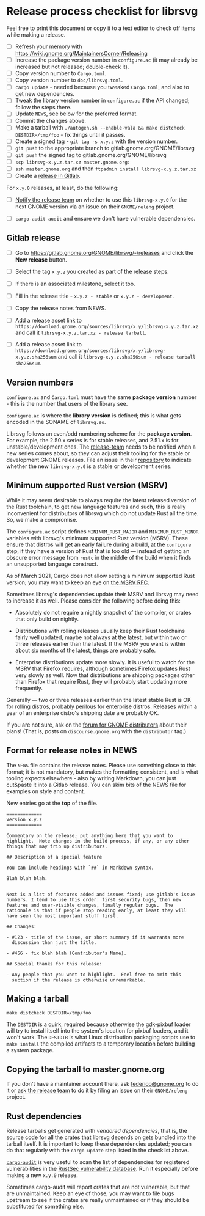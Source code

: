 # Release process checklist for librsvg

Feel free to print this document or copy it to a text editor to check
off items while making a release.

- [ ] Refresh your memory with https://wiki.gnome.org/MaintainersCorner/Releasing
- [ ] Increase the package version number in `configure.ac` (it may
      already be increased but not released; double-check it).
- [ ] Copy version number to `Cargo.toml`.
- [ ] Copy version number to `doc/librsvg.toml`.
- [ ] `cargo update` - needed because you tweaked `Cargo.toml`, and
      also to get new dependencies.
- [ ] Tweak the library version number in `configure.ac` if the API changed; follow the steps there.
- [ ] Update `NEWS`, see below for the preferred format.
- [ ] Commit the changes above.
- [ ] Make a tarball with `./autogen.sh --enable-vala && make distcheck DESTDIR=/tmp/foo` - fix things until it passes.
- [ ] Create a signed tag - `git tag -s x.y.z` with the version number.
- [ ] `git push` to the appropriate branch to gitlab.gnome.org/GNOME/librsvg
- [ ] `git push` the signed tag to gitlab.gnome.org/GNOME/librsvg
- [ ] `scp librsvg-x.y.z.tar.xz master.gnome.org:`
- [ ] `ssh master.gnome.org` and then `ftpadmin install librsvg-x.y.z.tar.xz`
- [ ] Create a [release in Gitlab](#gitlab-release).
      
For `x.y.0` releases, at least, do the following:

- [ ] [Notify the release team][release-team] on whether to use this
      `librsvg-x.y.0` for the next GNOME version via an issue on their
      `GNOME/releng` project.
      
- [ ] `cargo-audit audit` and ensure we don't have vulnerable dependencies.

## Gitlab release

- [ ] Go to https://gitlab.gnome.org/GNOME/librsvg/-/releases and click the **New release** button.

- [ ] Select the tag `x.y.z` you created as part of the release steps.

- [ ] If there is an associated milestone, select it too.

- [ ] Fill in the release title - `x.y.z - stable` or `x.y.z - development`.

- [ ] Copy the release notes from NEWS.

- [ ] Add a release asset link to
      `https://download.gnome.org/sources/librsvg/x.y/librsvg-x.y.z.tar.xz`
      and call it `librsvg-x.y.z.tar.xz - release tarball`.

- [ ] Add a release asset link to
      `https://download.gnome.org/sources/librsvg/x.y/librsvg-x.y.z.sha256sum`
      and call it `librsvg-x.y.z.sha256sum - release tarball
      sha256sum`.

## Version numbers

`configure.ac` and `Cargo.toml` must have the same **package version**
number - this is the number that users of the library see.

`configure.ac` is where the **library version** is defined; this is
what gets encoded in the SONAME of `librsvg.so`.

Librsvg follows an even/odd numbering scheme for the **package
version**.  For example, the 2.50.x series is for stable releases, and
2.51.x is for unstable/development ones.  The [release-team] needs to
be notified when a new series comes about, so they can adjust their
tooling for the stable or development GNOME releases.  File an issue
in their [repository][release-team] to indicate whether the new
`librsvg-x.y.0` is a stable or development series.

## Minimum supported Rust version (MSRV)

While it may seem desirable to always require the latest released
version of the Rust toolchain, to get new language features and such,
this is really inconvenient for distributors of librsvg which do not
update Rust all the time.  So, we make a compromise.

The `configure.ac` script defines `MININUM_RUST_MAJOR` and
`MINIMUM_RUST_MINOR` variables with librsvg's minimum supported Rust
version (MSRV).  These ensure that distros will get an early failure during a
build, at the `configure` step, if they have a version of Rust that is
too old — instead of getting an obscure error message from `rustc` in
the middle of the build when it finds an unsupported language
construct.

As of March 2021, Cargo does not allow setting a minimum supported
Rust version; you may want to keep an eye on [the MSRV RFC][msrv-rfc].

Sometimes librsvg's dependencies update their MSRV and librsvg may
need to increase it as well.  Please consider the following before
doing this:

* Absolutely do not require a nightly snapshot of the compiler, or
  crates that only build on nightly.

* Distributions with rolling releases usually keep their Rust
  toolchains fairly well updated, maybe not always at the latest, but
  within two or three releases earlier than the latest.  If the MSRV
  you want is within about six months of the latest, things are
  probably safe.
  
* Enterprise distributions update more slowly.  It is useful to watch
  for the MSRV that Firefox requires, although sometimes Firefox
  updates Rust very slowly as well.  Now that distributions are
  shipping packages other than Firefox that require Rust, they will
  probably start updating more frequently.
  
Generally — two or three releases earlier than the latest stable Rust
is OK for rolling distros, probably perilous for enterprise distros.
Releases within a year of an enterprise distro's shipping date are
probably OK.

If you are not sure, ask on the [forum for GNOME
distributors][distributors] about their plans!  (That is, posts on
`discourse.gnome.org` with the `distributor` tag.)

[msrv-rfc]: https://github.com/rust-lang/rfcs/pull/2495
[distributors]: https://discourse.gnome.org/tag/distributor

## Format for release notes in NEWS

The `NEWS` file contains the release notes.  Please use something
close to this format; it is not mandatory, but makes the formatting
consistent, and is what tooling expects elsewhere - also by writing
Markdown, you can just cut&paste it into a Gitlab release.  You can
skim bits of the NEWS file for examples on style and content.

New entries go at the **top** of the file.

```
=============
Version x.y.z
=============

Commentary on the release; put anything here that you want to
highlight.  Note changes in the build process, if any, or any other
things that may trip up distributors.

## Description of a special feature

You can include headings with `##` in Markdown syntax.

Blah blah blah.


Next is a list of features added and issues fixed; use gitlab's issue
numbers. I tend to use this order: first security bugs, then new
features and user-visible changes, finally regular bugs.  The
rationale is that if people stop reading early, at least they will
have seen the most important stuff first.

## Changes:

- #123 - title of the issue, or short summary if it warrants more
  discussion than just the title.

- #456 - fix blah blah (Contributor's Name).

## Special thanks for this release:

- Any people that you want to highlight.  Feel free to omit this
  section if the release is otherwise unremarkable.
```

## Making a tarball

```
make distcheck DESTDIR=/tmp/foo
```

The `DESTDIR` is a quirk, required because otherwise the gdk-pixbuf
loader will try to install itself into the system's location for
pixbuf loaders, and it won't work.  The `DESTDIR` is what Linux
distribution packaging scripts use to `make install` the compiled
artifacts to a temporary location before building a system package.

## Copying the tarball to master.gnome.org

If you don't have a maintainer account there, ask federico@gnome.org
to do it or [ask the release team][release-team] to do it by filing an
issue on their `GNOME/releng` project.

[release-team]: https://gitlab.gnome.org/GNOME/releng/-/issues

## Rust dependencies

Release tarballs get generated with *vendored dependencies*, that is,
the source code for all the crates that librsvg depends on gets bundled
into the tarball itself.  It is important to keep these dependencies
updated; you can do that regularly with the `cargo update` step listed
in the checklist above.

[`cargo-audit`][cargo-audit] is very useful to scan the list of
dependencies for registered vulnerabilities in the [RustSec
vulnerability database][rustsec].  Run it especially before making a
new `x.y.0` release.

Sometimes cargo-audit will report crates that are not vulnerable, but
that are unmaintained.  Keep an eye of those; you may want to file
bugs upstream to see if the crates are really unmaintained or if they
should be substituted for something else.

[cargo-audit]: https://github.com/RustSec/cargo-audit
[rustsec]: https://rustsec.org/
